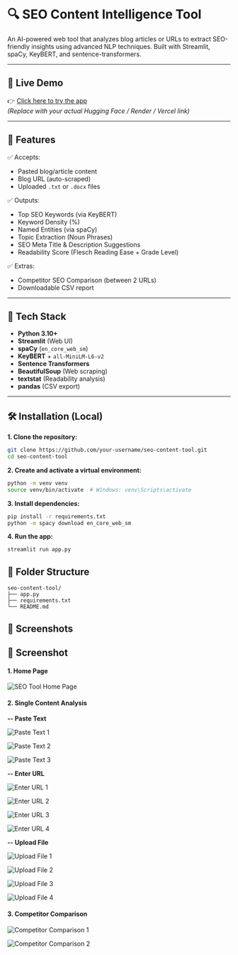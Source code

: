 # 🔍 SEO Content Intelligence Tool

An AI-powered web tool that analyzes blog articles or URLs to extract SEO-friendly insights using advanced NLP techniques. Built with Streamlit, spaCy, KeyBERT, and sentence-transformers.

---

## 🚀 Live Demo

👉 [Click here to try the app](https://huggingface.co/spaces/your-username/seo-content-tool)  
*(Replace with your actual Hugging Face / Render / Vercel link)*

---

## 🎯 Features

✅ Accepts:
- Pasted blog/article content  
- Blog URL (auto-scraped)  
- Uploaded `.txt` or `.docx` files  

✅ Outputs:
- Top SEO Keywords (via KeyBERT)  
- Keyword Density (%)  
- Named Entities (via spaCy)  
- Topic Extraction (Noun Phrases)  
- SEO Meta Title & Description Suggestions  
- Readability Score (Flesch Reading Ease + Grade Level)

✅ Extras:
- Competitor SEO Comparison (between 2 URLs)  
- Downloadable CSV report

---

## 🧠 Tech Stack

- **Python 3.10+**
- **Streamlit** (Web UI)
- **spaCy** (`en_core_web_sm`)
- **KeyBERT** + `all-MiniLM-L6-v2`
- **Sentence Transformers**
- **BeautifulSoup** (Web scraping)
- **textstat** (Readability analysis)
- **pandas** (CSV export)

---

## 🛠️ Installation (Local)

**1. Clone the repository:**

```bash
git clone https://github.com/your-username/seo-content-tool.git
cd seo-content-tool
```

**2. Create and activate a virtual environment:**

```bash
python -m venv venv
source venv/bin/activate  # Windows: venv\Scripts\activate
```

**3. Install dependencies:**

```bash
pip install -r requirements.txt
python -m spacy download en_core_web_sm
```

**4. Run the app:**

```bash
streamlit run app.py
```

## 📁 Folder Structure
```
seo-content-tool/
├── app.py
├── requirements.txt
└── README.md
```

## 📸 Screenshots

## 📸 Screenshot

#### **1. Home Page**

![SEO Tool Home Page](Screenshots/Home.png)

#### **2. Single Content Analysis**

**-- Paste Text**

![Paste Text 1](Screenshots/p1.png)

![Paste Text 2](Screenshots/p2.png)

![Paste Text 3](Screenshots/p3.png)

**-- Enter URL**

![Enter URL 1](Screenshots/u1.png)

![Enter URL 2](Screenshots/u2.png)

![Enter URL 3](Screenshots/u3.png)

![Enter URL 4](Screenshots/u4.png)

**-- Upload File**

![Upload File 1](Screenshots/uf1.png)

![Upload File 2](Screenshots/uf2.png)

![Upload File 3](Screenshots/uf3.png)

![Upload File 4](Screenshots/uf4.png)

 #### **3. Competitor Comparison**


![Competitor Comparison 1](Screenshots/cc1.png)


![Competitor Comparison 2](Screenshots/cc2.png)